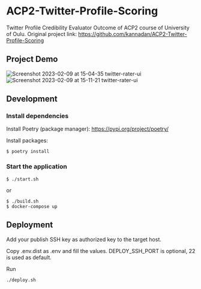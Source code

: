 # ACP2-Twitter-Profile-Scoring
Twitter Profile Credibility Evaluator Outcome of ACP2 course of University of Oulu. Original project link: https://github.com/kannadan/ACP2-Twitter-Profile-Scoring

## Project Demo

![Screenshot 2023-02-09 at 15-04-35 twitter-rater-ui](https://github.com/user-attachments/assets/aaec3be8-fe4a-4dec-beea-c3a9c277879f)
![Screenshot 2023-02-09 at 15-11-21 twitter-rater-ui](https://github.com/user-attachments/assets/7693fe25-677f-437e-a149-cf397f672c9c)

## Development
### Install dependencies
Install Poetry (package manager): https://pypi.org/project/poetry/

Install packages:
```shell
$ poetry install
```

### Start the application
```shell
$ ./start.sh
```
or
```shell
$ ./build.sh
$ docker-compose up
```
## Deployment
Add your publish SSH key as authorized key to the target host.

Copy .env.dist as .env and fill the values. DEPLOY_SSH_PORT is optional, 22 is used as default.

Run
```
./deploy.sh
```
